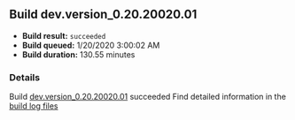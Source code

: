 ## Build dev.version_0.20.20020.01
- **Build result:** `succeeded`
- **Build queued:** 1/20/2020 3:00:02 AM
- **Build duration:** 130.55 minutes
### Details
Build [dev.version_0.20.20020.01](https://winappstudio.visualstudio.com/web/build.aspx?pcguid=a4ef43be-68ce-4195-a619-079b4d9834c2&builduri=vstfs%3a%2f%2f%2fBuild%2fBuild%2f32592) succeeded
Find detailed information in the [build log files]()
